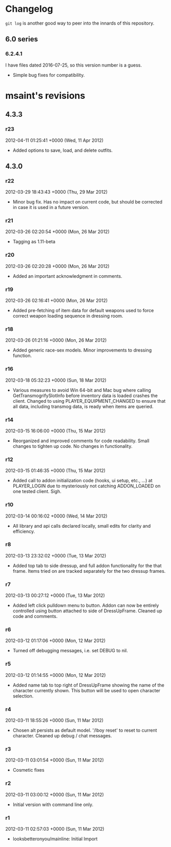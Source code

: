# Changelog

`git log` is another good way to peer into the innards of this repository.


## 6.0 series

### 6.2.4.1

I have files dated 2016-07-25, so this version number is a guess.

- Simple bug fixes for compatibility.



# msaint's revisions

## 4.3.3

### r23

2012-04-11 01:25:41 +0000 (Wed, 11 Apr 2012)

- Added options to save, load, and delete outfits.


## 4.3.0

### r22

2012-03-29 18:43:43 +0000 (Thu, 29 Mar 2012)

- Minor bug fix.  Has no impact on current code, but should be corrected in case it is used in a future version.

### r21

2012-03-26 02:20:54 +0000 (Mon, 26 Mar 2012)

- Tagging as 1.11-beta

### r20

2012-03-26 02:20:28 +0000 (Mon, 26 Mar 2012)

- Added an important acknowledgment in comments.

### r19

2012-03-26 02:16:41 +0000 (Mon, 26 Mar 2012)

- Added pre-fetching of item data for default weapons used to force correct weapon loading sequence in dressing room.

### r18

2012-03-26 01:21:16 +0000 (Mon, 26 Mar 2012)

- Added generic race-sex models.  Minor improvements to dressing function.

### r16

2012-03-18 05:32:23 +0000 (Sun, 18 Mar 2012)

- Various measures to avoid Win 64-bit and Mac bug where calling GetTransmogrifySlotInfo before inventory data is loaded crashes the client.  Changed to using PLAYER_EQUIPMENT_CHANGED to ensure that all data, including transmog data, is ready when items are queried.

### r14

2012-03-15 16:06:00 +0000 (Thu, 15 Mar 2012)

- Reorganized and improved comments for code readability.  Small changes to tighten up code.  No changes in functionality.

### r12

2012-03-15 01:46:35 +0000 (Thu, 15 Mar 2012)

- Added call to addon initialization code (hooks, ui setup, etc., ...) at PLAYER_LOGIN due to mysteriously not catching ADDON_LOADED on one tested client. Sigh.

### r10

2012-03-14 00:16:02 +0000 (Wed, 14 Mar 2012)

- All library and api calls declared locally, small edits for clarity and efficiency.

### r8

2012-03-13 23:32:02 +0000 (Tue, 13 Mar 2012)

- Added top tab to side dressup, and full addon functionality for the that frame.  Items tried on are tracked separately for the two dressup frames.

### r7

2012-03-13 00:27:12 +0000 (Tue, 13 Mar 2012)

- Added left click pulldown menu to button. Addon can now be entirely controlled using button attached to side of DressUpFrame.  Cleaned up code and comments.

### r6

2012-03-12 01:17:06 +0000 (Mon, 12 Mar 2012)

- Turned off debugging messages, i.e. set DEBUG to nil.

### r5

2012-03-12 01:14:55 +0000 (Mon, 12 Mar 2012)

- Added name tab to top right of DressUpFrame showing the name of the character currently shown.  This button will be used to open character selection.

### r4

2012-03-11 18:55:26 +0000 (Sun, 11 Mar 2012)

- Chosen alt persists as default model.  '/lboy reset' to reset to current character.  Cleaned up debug / chat messages.

### r3

2012-03-11 03:01:54 +0000 (Sun, 11 Mar 2012)

- Cosmetic fixes

### r2

2012-03-11 03:00:12 +0000 (Sun, 11 Mar 2012)

- Initial version with command line only.

### r1

2012-03-11 02:57:03 +0000 (Sun, 11 Mar 2012)

- looksbetteronyou/mainline: Initial Import
